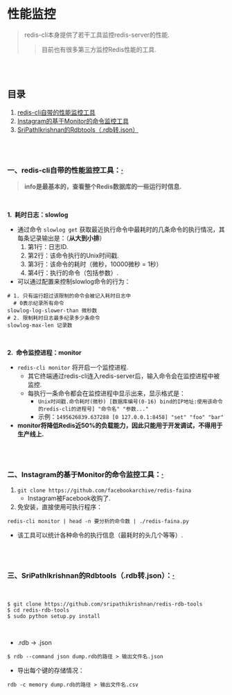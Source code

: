 # 性能监控
> redis-cli本身提供了若干工具监控redis-server的性能.
>
>> 目前也有很多第三方监控Redis性能的工具.

<br><br>

## 目录

1. [redis-cli自带的性能监控工具](#一redis-cli自带的性能监控工具)
2. [Instagram的基于Monitor的命令监控工具](#二instagram的基于monitor的命令监控工具)
3. [SriPathIkrishnan的Rdbtools（.rdb转.json）](#三sripathikrishnan的rdbtoolsrdb转json)

<br><br>

### 一、redis-cli自带的性能监控工具：[·](#目录)
> **info是最基本的，查看整个Redis数据库的一些运行时信息.**

<br>

**1.&nbsp; 耗时日志：slowlog**

- 通过命令 `slowlog get` 获取最近执行命令中最耗时的几条命令的执行情况，其每条记录输出是：（**从大到小排**）
   1. 第1行：日志ID.
   2. 第2行：该命令执行的Unix时间戳.
   3. 第3行：该命令的耗时（微秒，10000微秒 = 1秒）
   4. 第4行：执行的命令（包括参数）.
- 可以通过配置来控制slowlog命令的行为：

```Shell
# 1. 只有运行超过该限制的命令会被记入耗时日志中
  # 0表示纪录所有命令
slowlog-log-slower-than 微秒数
# 2. 限制耗时日志最多纪录多少条命令
slowlog-max-len 记录数
```

<br>

**2.&nbsp; 命令监控进程：monitor**

- `redis-cli monitor` 将开启一个监控进程.
   - 其它终端通过redis-cli连入redis-server后，输入命令会在监控进程中被监控.
   - 每执行一条命令都会在监控进程中显示出来，显示格式是：
      - `Unix时间戳.命令耗时(微秒) [数据库编号(0-16) bind的IP地址:使用该命令的redis-cli的进程号] "命令名" "参数..."`
      - 示例：`1495626839.637288 [0 127.0.0.1:8458] "set" "foo" "bar"`
- **monitor将降低Redis近50%的负载能力，因此只能用于开发调试，不得用于生产线上.**

<br><br>

### 二、Instagram的基于Monitor的命令监控工具：[·](#目录)

1. `git clone https://github.com/facebookarchive/redis-faina`
   - Instagram被Facebook收购了.
2. 免安装，直接使用可执行程序：

```Shell
redis-cli monitor | head -n 要分析的命令数 | ./redis-faina.py
```

- 该工具可以统计各种命令的执行信息（最耗时的头几个等等）.

<br><br>

### 三、SriPathIkrishnan的Rdbtools（.rdb转.json）：[·](#目录)

<br>

```Shell
$ git clone https://github.com/sripathikrishnan/redis-rdb-tools
$ cd redis-rdb-tools
$ sudo python setup.py install
```

<br>

- .rdb -> .json

```Shell
$ rdb --command json dump.rdb的路径 > 输出文件名.json
```

- 导出每个键的存储情况：

```Shell
rdb -c memory dump.rdb的路径 > 输出文件名.csv
```

